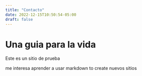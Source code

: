 ```yaml
---
title: "Contacto"
date: 2022-12-15T10:50:54-05:00
draft: false
---
```


# Una guia para la vida

Este es un sitio de prueba

me interesa aprender a usar markdown to create nuevos sitios

